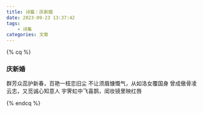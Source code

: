 ```yaml
---
title: 诗篇：庆新婚
date: 2023-09-23 13:37:42
tags:
    - 诗集
categories: 文章
---
```


{% cq %}

### 庆新婚
群芳众蕊护新春，百艳一枝恋旧尘
不让须眉慷慨气，从如洛女覆国身
曾成傲骨凌云志，又觅诚心知意人
宇霁虹中飞喜鹊，闺妆镜里映红唇

{% endcq %}

